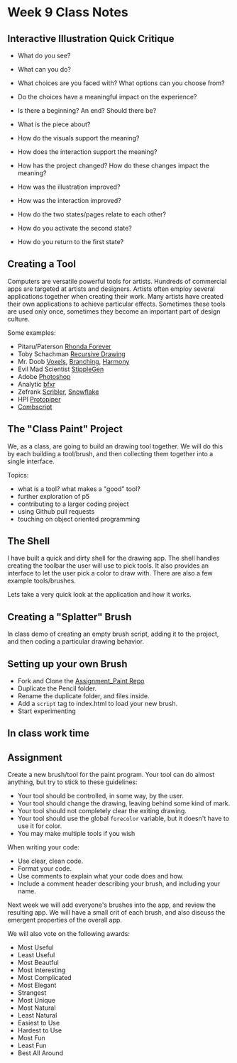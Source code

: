# Week 9 Class Notes

## Interactive Illustration Quick Critique

- What do you see?
- What can you do?
- What choices are you faced with? What options can you choose from?
- Do the choices have a meaningful impact on the experience?
- Is there a beginning? An end? Should there be?
- What is the piece about?
- How do the visuals support the meaning?
- How does the interaction support the meaning?

- How has the project changed? How do these changes impact the meaning?
- How was the illustration improved?
- How was the interaction improved?
- How do the two states/pages relate to each other?
- How do you activate the second state?
- How do you return to the first state?

## Creating a Tool

Computers are versatile powerful tools for artists. Hundreds of commercial apps are targeted at artists and designers. Artists often employ several applications together when creating their work. Many artists have created their own applications to achieve particular effects. Sometimes these tools are used only once, sometimes they become an important part of design culture.

Some examples:

- Pitaru/Paterson [Rhonda Forever](http://rhondaforever.com/)
- Toby Schachman [Recursive Drawing](http://recursivedrawing.com/)
- Mr. Doob [Voxels](http://mrdoob.com/#/129/voxels), [Branching](http://mrdoob.com/#/110/branching), [Harmony](http://mrdoob.com/projects/harmony/#grid)
- Evil Mad Scientist [StippleGen](http://www.evilmadscientist.com/2012/stipplegen-weighted-voronoi-stippling-and-tsp-paths-in-processing/)
- Adobe [Photoshop](http://www.photoshop.com)
- Analytic [bfxr](http://www.bfxr.net/)
- Zefrank [Scribler](http://www.zefrank.com/scribbler/), [Snowflake](http://www.zefrank.com/snowflake/)
- HPI [Protopiper](http://makezine.com/2015/10/29/turning-a-tape-gun-into-a-prototyping-machine/)
- [Combscript](http://combscript.justinbakse.com)

## The "Class Paint" Project

We, as a class, are going to build an drawing tool together. We will do this by each building a tool/brush, and then collecting them together into a single interface. 

Topics:
- what is a tool? what makes a "good" tool?
- further exploration of p5
- contributing to a larger coding project
- using Github pull requests
- touching on object oriented programming


## The Shell

I have built a quick and dirty shell for the drawing app. The shell handles creating the toolbar the user will use to pick tools. It also provides an interface to let the user pick a color to draw with. There are also a few example tools/brushes.

Lets take a very quick look at the application and how it works.

## Creating a "Splatter" Brush

In class demo of creating an empty brush script, adding it to the project, and then coding a particular drawing behavior.

## Setting up your own Brush

- Fork and Clone the [Assignment_Paint Repo](https://github.com/PUCD2035-E-F15/assignment_paint) 
- Duplicate the Pencil folder.
- Rename the duplicate folder, and files inside.
- Add a `script` tag to index.html to load your new brush.
- Start experimenting

## In class work time

## Assignment

Create a new brush/tool for the paint program. Your tool can do almost anything, but try to stick to these guidelines: 

- Your tool should be controlled, in some way, by the user.
- Your tool should change the drawing, leaving behind some kind of mark.
- Your tool should not completely clear the exiting drawing.
- Your tool should use the global `forecolor` variable, but it doesn't have to use it for color.
- You may make multiple tools if you wish

When writing your code:

- Use clear, clean code.
- Format your code.
- Use comments to explain what your code does and how.
- Include a comment header describing your brush, and including your name.


Next week we will add everyone's brushes into the app, and review the resulting app. We will have a small crit of each brush, and also discuss the emergent properties of the overall app.

We will also vote on the following awards:

- Most Useful
- Least Useful
- Most Beautful
- Most Interesting
- Most Complicated
- Most Elegant
- Strangest
- Most Unique
- Most Natural
- Least Natural
- Easiest to Use
- Hardest to Use
- Most Fun
- Least Fun
- Best All Around
